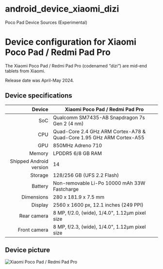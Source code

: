 # android_device_xiaomi_dizi
Poco Pad Device Sources (Experimental)


Device configuration for Xiaomi Poco Pad / Redmi Pad Pro
==============

The Xiaomi Poco Pad / Redmi Pad Pro (codenamed _"dizi"_) are mid-end tablets from Xiaomi.

Release date was April-May 2024.

## Device specifications

|                  Device | Xiaomi Poco Pad / Redmi Pad Pro                                          |
|------------------------:|--------------------------------------------------------------------------|
|                     SoC | Qualcomm SM7435-AB Snapdragon 7s Gen 2 (4 nm)                            |
|                     CPU | Quad-Core 2.4 GHz ARM Cortex-A78 & Quad-Core 1.95 GHz ARM Cortex-A55     |
|                     GPU | 850MHz Adreno 710                                                        |
|                  Memory | LPDDR5 6/8 GB RAM                                                        |
| Shipped Android version | 14                                                                       |
|                 Storage | 128/256 GB (UFS 2.2 Flash)                                               |
|                 Battery | Non-removable Li-Po 10000 mAh 33W Fastcharge                             |
|              Dimensions | 280 x 181.9 x 7.5 mm                                                     |
|                 Display | 2560 x 1600 px, 12.1 inches (249 PPI)                                    |
|             Rear camera | 8 MP, f/2.0, (wide), 1/4.0", 1.12µm pixel size                           |
|            Front camera | 8 MP, f/2.3, (wide), 1/4.0", 1.12µm pixel size                           |

## Device picture

![Xiaomi Poco Pad / Redmi Pad Pro](https://i02.appmifile.com/mi-com-product/fly-birds/poco-pad/PC/261ad052dbd53e86f7f3972c4a2f9ab3.png?f=webp "Xiaomi Poco Pad / Redmi Pad Pro")

